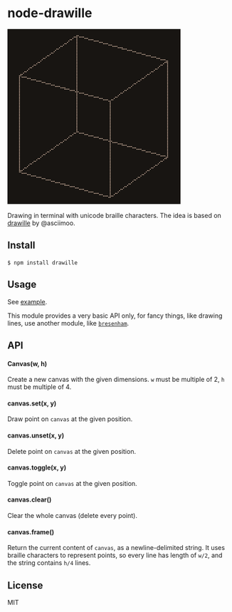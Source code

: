 node-drawille
=============

![cube](screen.png)

Drawing in terminal with unicode braille characters.
The idea is based on [drawille](https://github.com/asciimoo/drawille)
by @asciimoo.

## Install

```
$ npm install drawille
```

## Usage

See [example](example.js).

This module provides a very basic API only, for fancy things,
like drawing lines, use another module,
like [`bresenham`](https://github.com/madbence/node-bresenham).

## API

#### Canvas(w, h)

Create a new canvas with the given dimensions.
`w` must be multiple of 2, `h` must be multiple of 4.

#### canvas.set(x, y)

Draw point on `canvas` at the given position.

#### canvas.unset(x, y)

Delete point on `canvas` at the given position.

#### canvas.toggle(x, y)

Toggle point on `canvas` at the given position.

#### canvas.clear()

Clear the whole canvas (delete every point).

#### canvas.frame()

Return the current content of `canvas`, as a newline-delimited
string. It uses braille characters to represent points,
so every line has length of `w/2`, and the string contains `h/4`
lines.

## License

MIT

